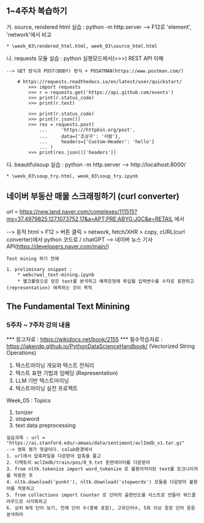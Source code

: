 ## 1~4주차 복습하기
가. source, rendered html 실습 : python -m http.server --> F12로 'element', 'network'에서 비교

    * \week_03\rendered_html.html, week_03\source_html.html
    
나. requests 모듈 실습 :  python 실행모드에서(>>>) REST API 이해

    --> GET 방식과 POST(BODY) 방식 + POSATMAN(https://www.postman.com/)
```
    # https://requests.readthedocs.io/en/latest/user/quickstart/
        >>> import requests
        >>> r = requests.get('https://api.github.com/events')
        >>> print(r.status_code)
        >>> print(r.text)

        >>> print(r.status_code)
        >>> print(r.json())
        >>> res = requests.post(
            ...     'https://httpbin.org/post',
            ...     data={'조상구': '사람'},
            ...     headers={'Custom-Header': 'hello'}
            ... )
        >>> print(res.json()['headers'])
```
        
다. beautifulsoup 실습 : python -m http.server --> http://localhost:8000/

    * \week_03\soup_try.html, week_03\soup_try.ipynb

## 네이버 부동산 매물 스크래핑하기 (curl converter)
url = https://new.land.naver.com/complexes/111515?ms=37.4979825,127.1073752,17&a=APT:PRE:ABYG:JGC&e=RETAIL 에서 

--> 동적 html > F12 > 버튼 클릭 > network, fetch/XHR > copy, cURL(curl converter)에서 python 코드로 / chatGPT
--> 네이버 뉴스 기사 API(https://developers.naver.com/main/)

```
Text mining 하기 전에

1. preliminary snippet : 
    * webcrwal_text-mining.ipynb
    * 웹크롤링으로 얻은 text를 분석하고 예측모형에 투입될 입력변수를 수자로 표현하고(representation) 에측하는 것이 목적
```

## The Fundamental Text Minining 
### 5주차 ~ 7주차 강의 내용
*** 참고자료 : https://wikidocs.net/book/2155
*** 필수학습자료 : https://jakevdp.github.io/PythonDataScienceHandbook/ (Vectorized String Operations)

1. 텍스트마이닝 개요와 텍스트 전처리
2. 텍스트 표현 기법과 임베딩 (Representation)
3. LLM 기반 텍스트마이닝
4. 텍스트마이닝 실전 프로젝트

Week_05 : Topics
  1. tonizer
  2. stopword
  3. text data preprocessing

```
실습과제 : url = "https://ai.stanford.edu/~amaas/data/sentiment/aclImdb_v1.tar.gz"
--> 영화 평가 댓글이다. colab환경에서
1. url에서 압축파일을 다운받아 압축을 풀고
2. 디렉토리 aclImdb/train/pos/0_9.txt 훈련데이터를 다운받아
3. from nltk.tokenize import word_tokenize 로 불용어처리된 text를 토크나이저를 적용한 후
4. nltk.download('punkt'), nltk.download('stopwords') 모듈을 다운받아 불용어를 적용하고
5. from collections import Counter 로 단어의 출현빈도를 리스트로 만들어 워드클라우드로 시각화하고
6. 상위 N개 단어 보기, 전체 단어 수(중복 포함), 고유단어수, 5회 이상 등장 단어 등등 분석하라

```
